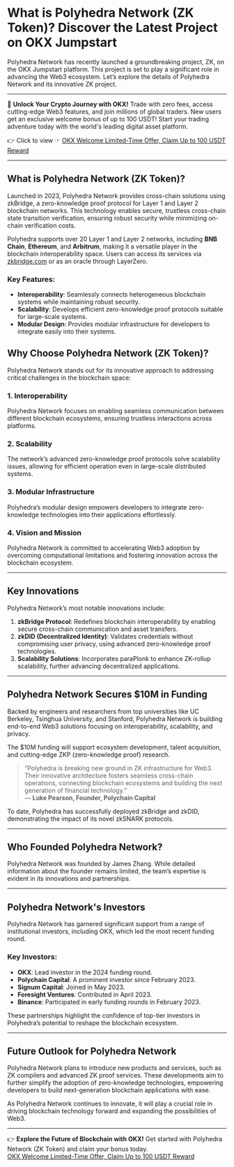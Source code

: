 # What is Polyhedra Network (ZK Token)? Discover the Latest Project on OKX Jumpstart

Polyhedra Network has recently launched a groundbreaking project, ZK, on the OKX Jumpstart platform. This project is set to play a significant role in advancing the Web3 ecosystem. Let’s explore the details of Polyhedra Network and its innovative ZK project.

---

🚀 **Unlock Your Crypto Journey with OKX!** Trade with zero fees, access cutting-edge Web3 features, and join millions of global traders. New users get an exclusive welcome bonus of up to 100 USDT! Start your trading adventure today with the world's leading digital asset platform.

👉 Click to view ☞ [OKX Welcome Limited-Time Offer, Claim Up to 100 USDT Reward](https://bit.ly/OKXe)

---

## What is Polyhedra Network (ZK Token)?

Launched in 2023, Polyhedra Network provides cross-chain solutions using zkBridge, a zero-knowledge proof protocol for Layer 1 and Layer 2 blockchain networks. This technology enables secure, trustless cross-chain state transition verification, ensuring robust security while minimizing on-chain verification costs. 

Polyhedra supports over 20 Layer 1 and Layer 2 networks, including **BNB Chain**, **Ethereum**, and **Arbitrum**, making it a versatile player in the blockchain interoperability space. Users can access its services via [zkbridge.com](https://zkbridge.com) or as an oracle through LayerZero.

### Key Features:
- **Interoperability**: Seamlessly connects heterogeneous blockchain systems while maintaining robust security.
- **Scalability**: Develops efficient zero-knowledge proof protocols suitable for large-scale systems.
- **Modular Design**: Provides modular infrastructure for developers to integrate easily into their systems.

## Why Choose Polyhedra Network (ZK Token)?

Polyhedra Network stands out for its innovative approach to addressing critical challenges in the blockchain space:

### 1. **Interoperability**
Polyhedra Network focuses on enabling seamless communication between different blockchain ecosystems, ensuring trustless interactions across platforms.

### 2. **Scalability**
The network’s advanced zero-knowledge proof protocols solve scalability issues, allowing for efficient operation even in large-scale distributed systems.

### 3. **Modular Infrastructure**
Polyhedra’s modular design empowers developers to integrate zero-knowledge technologies into their applications effortlessly.

### 4. **Vision and Mission**
Polyhedra Network is committed to accelerating Web3 adoption by overcoming computational limitations and fostering innovation across the blockchain ecosystem.

---

## Key Innovations

Polyhedra Network’s most notable innovations include:

1. **zkBridge Protocol**: Redefines blockchain interoperability by enabling secure cross-chain communication and asset transfers.
2. **zkDID (Decentralized Identity)**: Validates credentials without compromising user privacy, using advanced zero-knowledge proof technologies.
3. **Scalability Solutions**: Incorporates paraPlonk to enhance ZK-rollup scalability, further advancing decentralized applications.

---

## Polyhedra Network Secures $10M in Funding

Backed by engineers and researchers from top universities like UC Berkeley, Tsinghua University, and Stanford, Polyhedra Network is building end-to-end Web3 solutions focusing on interoperability, scalability, and privacy. 

The $10M funding will support ecosystem development, talent acquisition, and cutting-edge ZKP (zero-knowledge proof) research.

> “Polyhedra is breaking new ground in ZK infrastructure for Web3. Their innovative architecture fosters seamless cross-chain operations, connecting blockchain ecosystems and building the next generation of financial technology.”  
> — **Luke Pearson, Founder, Polychain Capital**

To date, Polyhedra has successfully deployed zkBridge and zkDID, demonstrating the impact of its novel zkSNARK protocols.

---

## Who Founded Polyhedra Network?

Polyhedra Network was founded by James Zhang. While detailed information about the founder remains limited, the team’s expertise is evident in its innovations and partnerships.

---

## Polyhedra Network's Investors

Polyhedra Network has garnered significant support from a range of institutional investors, including OKX, which led the most recent funding round.

### Key Investors:
- **OKX**: Lead investor in the 2024 funding round.
- **Polychain Capital**: A prominent investor since February 2023.
- **Signum Capital**: Joined in May 2023.
- **Foresight Ventures**: Contributed in April 2023.
- **Binance**: Participated in early funding rounds in February 2023.

These partnerships highlight the confidence of top-tier investors in Polyhedra’s potential to reshape the blockchain ecosystem.

---

## Future Outlook for Polyhedra Network

Polyhedra Network plans to introduce new products and services, such as ZK compilers and advanced ZK proof services. These developments aim to further simplify the adoption of zero-knowledge technologies, empowering developers to build next-generation blockchain applications with ease.

As Polyhedra Network continues to innovate, it will play a crucial role in driving blockchain technology forward and expanding the possibilities of Web3.

---
👉 **Explore the Future of Blockchain with OKX!** Get started with Polyhedra Network (ZK Token) and claim your bonus today.  
[OKX Welcome Limited-Time Offer, Claim Up to 100 USDT Reward](https://bit.ly/OKXe)
